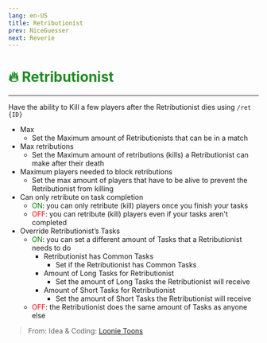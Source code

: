 ```yaml
---
lang: en-US
title: Retributionist
prev: NiceGuesser
next: Reverie
---
```


# <font color="#228b22">🔥 <b>Retributionist</b></font> <Badge text="Killing" type="tip" vertical="middle"/>

***

Have the ability to Kill a few players after the Retributionist dies using `/ret {ID}`

- Max
  - Set the Maximum amount of Retributionists that can be in a match
- Max retributions
  - Set the Maximum amount of retributions (kills) a Retributionist can make after their death
- Maximum players needed to block retributions
  - Set the max amount of players that have to be alive to prevent the Retributionist from killing
- Can only retribute on task completion
  - <font color=green>ON</font>: you can only retribute (kill) players once you finish your tasks
  - <font color=red>OFF</font>: you can retribute (kill) players even if your tasks aren't completed
- Override Retributionist’s Tasks
  - <font color=green>ON</font>: you can set a different amount of Tasks that a Retributionist needs to do
    - Retributionist has Common Tasks
      - Set if the Retributionist has Common Tasks
    - Amount of Long Tasks for Retributionist
      - Set the amount of Long Tasks the Retributionist will receive
    - Amount of Short Tasks for Retributionist
      - Set the amount of Short Tasks the Retributionist will receive
  - <font color=red>OFF</font>: the Retributionist does the same amount of Tasks as anyone else

> From: Idea & Coding: [Loonie Toons](https://github.com/Loonie-Toons)
